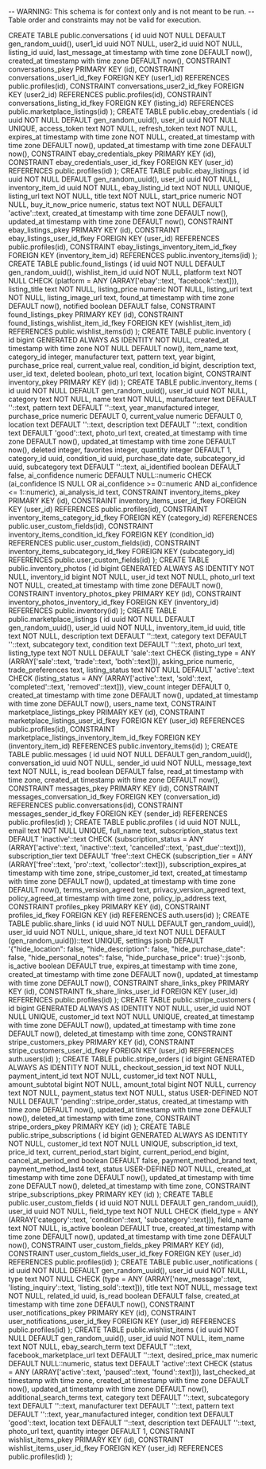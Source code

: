 -- WARNING: This schema is for context only and is not meant to be run.
-- Table order and constraints may not be valid for execution.

CREATE TABLE public.conversations (
  id uuid NOT NULL DEFAULT gen_random_uuid(),
  user1_id uuid NOT NULL,
  user2_id uuid NOT NULL,
  listing_id uuid,
  last_message_at timestamp with time zone DEFAULT now(),
  created_at timestamp with time zone DEFAULT now(),
  CONSTRAINT conversations_pkey PRIMARY KEY (id),
  CONSTRAINT conversations_user1_id_fkey FOREIGN KEY (user1_id) REFERENCES public.profiles(id),
  CONSTRAINT conversations_user2_id_fkey FOREIGN KEY (user2_id) REFERENCES public.profiles(id),
  CONSTRAINT conversations_listing_id_fkey FOREIGN KEY (listing_id) REFERENCES public.marketplace_listings(id)
);
CREATE TABLE public.ebay_credentials (
  id uuid NOT NULL DEFAULT gen_random_uuid(),
  user_id uuid NOT NULL UNIQUE,
  access_token text NOT NULL,
  refresh_token text NOT NULL,
  expires_at timestamp with time zone NOT NULL,
  created_at timestamp with time zone DEFAULT now(),
  updated_at timestamp with time zone DEFAULT now(),
  CONSTRAINT ebay_credentials_pkey PRIMARY KEY (id),
  CONSTRAINT ebay_credentials_user_id_fkey FOREIGN KEY (user_id) REFERENCES public.profiles(id)
);
CREATE TABLE public.ebay_listings (
  id uuid NOT NULL DEFAULT gen_random_uuid(),
  user_id uuid NOT NULL,
  inventory_item_id uuid NOT NULL,
  ebay_listing_id text NOT NULL UNIQUE,
  listing_url text NOT NULL,
  title text NOT NULL,
  start_price numeric NOT NULL,
  buy_it_now_price numeric,
  status text NOT NULL DEFAULT 'active'::text,
  created_at timestamp with time zone DEFAULT now(),
  updated_at timestamp with time zone DEFAULT now(),
  CONSTRAINT ebay_listings_pkey PRIMARY KEY (id),
  CONSTRAINT ebay_listings_user_id_fkey FOREIGN KEY (user_id) REFERENCES public.profiles(id),
  CONSTRAINT ebay_listings_inventory_item_id_fkey FOREIGN KEY (inventory_item_id) REFERENCES public.inventory_items(id)
);
CREATE TABLE public.found_listings (
  id uuid NOT NULL DEFAULT gen_random_uuid(),
  wishlist_item_id uuid NOT NULL,
  platform text NOT NULL CHECK (platform = ANY (ARRAY['ebay'::text, 'facebook'::text])),
  listing_title text NOT NULL,
  listing_price numeric NOT NULL,
  listing_url text NOT NULL,
  listing_image_url text,
  found_at timestamp with time zone DEFAULT now(),
  notified boolean DEFAULT false,
  CONSTRAINT found_listings_pkey PRIMARY KEY (id),
  CONSTRAINT found_listings_wishlist_item_id_fkey FOREIGN KEY (wishlist_item_id) REFERENCES public.wishlist_items(id)
);
CREATE TABLE public.inventory (
  id bigint GENERATED ALWAYS AS IDENTITY NOT NULL,
  created_at timestamp with time zone NOT NULL DEFAULT now(),
  item_name text,
  category_id integer,
  manufacturer text,
  pattern text,
  year bigint,
  purchase_price real,
  current_value real,
  condition_id bigint,
  description text,
  user_id text,
  deleted boolean,
  photo_url text,
  location bigint,
  CONSTRAINT inventory_pkey PRIMARY KEY (id)
);
CREATE TABLE public.inventory_items (
  id uuid NOT NULL DEFAULT gen_random_uuid(),
  user_id uuid NOT NULL,
  category text NOT NULL,
  name text NOT NULL,
  manufacturer text DEFAULT ''::text,
  pattern text DEFAULT ''::text,
  year_manufactured integer,
  purchase_price numeric DEFAULT 0,
  current_value numeric DEFAULT 0,
  location text DEFAULT ''::text,
  description text DEFAULT ''::text,
  condition text DEFAULT 'good'::text,
  photo_url text,
  created_at timestamp with time zone DEFAULT now(),
  updated_at timestamp with time zone DEFAULT now(),
  deleted integer,
  favorites integer,
  quantity integer DEFAULT 1,
  category_id uuid,
  condition_id uuid,
  purchase_date date,
  subcategory_id uuid,
  subcategory text DEFAULT ''::text,
  ai_identified boolean DEFAULT false,
  ai_confidence numeric DEFAULT NULL::numeric CHECK (ai_confidence IS NULL OR ai_confidence >= 0::numeric AND ai_confidence <= 1::numeric),
  ai_analysis_id text,
  CONSTRAINT inventory_items_pkey PRIMARY KEY (id),
  CONSTRAINT inventory_items_user_id_fkey FOREIGN KEY (user_id) REFERENCES public.profiles(id),
  CONSTRAINT inventory_items_category_id_fkey FOREIGN KEY (category_id) REFERENCES public.user_custom_fields(id),
  CONSTRAINT inventory_items_condition_id_fkey FOREIGN KEY (condition_id) REFERENCES public.user_custom_fields(id),
  CONSTRAINT inventory_items_subcategory_id_fkey FOREIGN KEY (subcategory_id) REFERENCES public.user_custom_fields(id)
);
CREATE TABLE public.inventory_photos (
  id bigint GENERATED ALWAYS AS IDENTITY NOT NULL,
  inventory_id bigint NOT NULL,
  user_id text NOT NULL,
  photo_url text NOT NULL,
  created_at timestamp with time zone DEFAULT now(),
  CONSTRAINT inventory_photos_pkey PRIMARY KEY (id),
  CONSTRAINT inventory_photos_inventory_id_fkey FOREIGN KEY (inventory_id) REFERENCES public.inventory(id)
);
CREATE TABLE public.marketplace_listings (
  id uuid NOT NULL DEFAULT gen_random_uuid(),
  user_id uuid NOT NULL,
  inventory_item_id uuid,
  title text NOT NULL,
  description text DEFAULT ''::text,
  category text DEFAULT ''::text,
  subcategory text,
  condition text DEFAULT ''::text,
  photo_url text,
  listing_type text NOT NULL DEFAULT 'sale'::text CHECK (listing_type = ANY (ARRAY['sale'::text, 'trade'::text, 'both'::text])),
  asking_price numeric,
  trade_preferences text,
  listing_status text NOT NULL DEFAULT 'active'::text CHECK (listing_status = ANY (ARRAY['active'::text, 'sold'::text, 'completed'::text, 'removed'::text])),
  view_count integer DEFAULT 0,
  created_at timestamp with time zone DEFAULT now(),
  updated_at timestamp with time zone DEFAULT now(),
  users_name text,
  CONSTRAINT marketplace_listings_pkey PRIMARY KEY (id),
  CONSTRAINT marketplace_listings_user_id_fkey FOREIGN KEY (user_id) REFERENCES public.profiles(id),
  CONSTRAINT marketplace_listings_inventory_item_id_fkey FOREIGN KEY (inventory_item_id) REFERENCES public.inventory_items(id)
);
CREATE TABLE public.messages (
  id uuid NOT NULL DEFAULT gen_random_uuid(),
  conversation_id uuid NOT NULL,
  sender_id uuid NOT NULL,
  message_text text NOT NULL,
  is_read boolean DEFAULT false,
  read_at timestamp with time zone,
  created_at timestamp with time zone DEFAULT now(),
  CONSTRAINT messages_pkey PRIMARY KEY (id),
  CONSTRAINT messages_conversation_id_fkey FOREIGN KEY (conversation_id) REFERENCES public.conversations(id),
  CONSTRAINT messages_sender_id_fkey FOREIGN KEY (sender_id) REFERENCES public.profiles(id)
);
CREATE TABLE public.profiles (
  id uuid NOT NULL,
  email text NOT NULL UNIQUE,
  full_name text,
  subscription_status text DEFAULT 'inactive'::text CHECK (subscription_status = ANY (ARRAY['active'::text, 'inactive'::text, 'cancelled'::text, 'past_due'::text])),
  subscription_tier text DEFAULT 'free'::text CHECK (subscription_tier = ANY (ARRAY['free'::text, 'pro'::text, 'collector'::text])),
  subscription_expires_at timestamp with time zone,
  stripe_customer_id text,
  created_at timestamp with time zone DEFAULT now(),
  updated_at timestamp with time zone DEFAULT now(),
  terms_version_agreed text,
  privacy_version_agreed text,
  policy_agreed_at timestamp with time zone,
  policy_ip_address text,
  CONSTRAINT profiles_pkey PRIMARY KEY (id),
  CONSTRAINT profiles_id_fkey FOREIGN KEY (id) REFERENCES auth.users(id)
);
CREATE TABLE public.share_links (
  id uuid NOT NULL DEFAULT gen_random_uuid(),
  user_id uuid NOT NULL,
  unique_share_id text NOT NULL DEFAULT (gen_random_uuid())::text UNIQUE,
  settings jsonb DEFAULT '{"hide_location": false, "hide_description": false, "hide_purchase_date": false, "hide_personal_notes": false, "hide_purchase_price": true}'::jsonb,
  is_active boolean DEFAULT true,
  expires_at timestamp with time zone,
  created_at timestamp with time zone DEFAULT now(),
  updated_at timestamp with time zone DEFAULT now(),
  CONSTRAINT share_links_pkey PRIMARY KEY (id),
  CONSTRAINT fk_share_links_user_id FOREIGN KEY (user_id) REFERENCES public.profiles(id)
);
CREATE TABLE public.stripe_customers (
  id bigint GENERATED ALWAYS AS IDENTITY NOT NULL,
  user_id uuid NOT NULL UNIQUE,
  customer_id text NOT NULL UNIQUE,
  created_at timestamp with time zone DEFAULT now(),
  updated_at timestamp with time zone DEFAULT now(),
  deleted_at timestamp with time zone,
  CONSTRAINT stripe_customers_pkey PRIMARY KEY (id),
  CONSTRAINT stripe_customers_user_id_fkey FOREIGN KEY (user_id) REFERENCES auth.users(id)
);
CREATE TABLE public.stripe_orders (
  id bigint GENERATED ALWAYS AS IDENTITY NOT NULL,
  checkout_session_id text NOT NULL,
  payment_intent_id text NOT NULL,
  customer_id text NOT NULL,
  amount_subtotal bigint NOT NULL,
  amount_total bigint NOT NULL,
  currency text NOT NULL,
  payment_status text NOT NULL,
  status USER-DEFINED NOT NULL DEFAULT 'pending'::stripe_order_status,
  created_at timestamp with time zone DEFAULT now(),
  updated_at timestamp with time zone DEFAULT now(),
  deleted_at timestamp with time zone,
  CONSTRAINT stripe_orders_pkey PRIMARY KEY (id)
);
CREATE TABLE public.stripe_subscriptions (
  id bigint GENERATED ALWAYS AS IDENTITY NOT NULL,
  customer_id text NOT NULL UNIQUE,
  subscription_id text,
  price_id text,
  current_period_start bigint,
  current_period_end bigint,
  cancel_at_period_end boolean DEFAULT false,
  payment_method_brand text,
  payment_method_last4 text,
  status USER-DEFINED NOT NULL,
  created_at timestamp with time zone DEFAULT now(),
  updated_at timestamp with time zone DEFAULT now(),
  deleted_at timestamp with time zone,
  CONSTRAINT stripe_subscriptions_pkey PRIMARY KEY (id)
);
CREATE TABLE public.user_custom_fields (
  id uuid NOT NULL DEFAULT gen_random_uuid(),
  user_id uuid NOT NULL,
  field_type text NOT NULL CHECK (field_type = ANY (ARRAY['category'::text, 'condition'::text, 'subcategory'::text])),
  field_name text NOT NULL,
  is_active boolean DEFAULT true,
  created_at timestamp with time zone DEFAULT now(),
  updated_at timestamp with time zone DEFAULT now(),
  CONSTRAINT user_custom_fields_pkey PRIMARY KEY (id),
  CONSTRAINT user_custom_fields_user_id_fkey FOREIGN KEY (user_id) REFERENCES public.profiles(id)
);
CREATE TABLE public.user_notifications (
  id uuid NOT NULL DEFAULT gen_random_uuid(),
  user_id uuid NOT NULL,
  type text NOT NULL CHECK (type = ANY (ARRAY['new_message'::text, 'listing_inquiry'::text, 'listing_sold'::text])),
  title text NOT NULL,
  message text NOT NULL,
  related_id uuid,
  is_read boolean DEFAULT false,
  created_at timestamp with time zone DEFAULT now(),
  CONSTRAINT user_notifications_pkey PRIMARY KEY (id),
  CONSTRAINT user_notifications_user_id_fkey FOREIGN KEY (user_id) REFERENCES public.profiles(id)
);
CREATE TABLE public.wishlist_items (
  id uuid NOT NULL DEFAULT gen_random_uuid(),
  user_id uuid NOT NULL,
  item_name text NOT NULL,
  ebay_search_term text DEFAULT ''::text,
  facebook_marketplace_url text DEFAULT ''::text,
  desired_price_max numeric DEFAULT NULL::numeric,
  status text DEFAULT 'active'::text CHECK (status = ANY (ARRAY['active'::text, 'paused'::text, 'found'::text])),
  last_checked_at timestamp with time zone,
  created_at timestamp with time zone DEFAULT now(),
  updated_at timestamp with time zone DEFAULT now(),
  additional_search_terms text,
  category text DEFAULT ''::text,
  subcategory text DEFAULT ''::text,
  manufacturer text DEFAULT ''::text,
  pattern text DEFAULT ''::text,
  year_manufactured integer,
  condition text DEFAULT 'good'::text,
  location text DEFAULT ''::text,
  description text DEFAULT ''::text,
  photo_url text,
  quantity integer DEFAULT 1,
  CONSTRAINT wishlist_items_pkey PRIMARY KEY (id),
  CONSTRAINT wishlist_items_user_id_fkey FOREIGN KEY (user_id) REFERENCES public.profiles(id)
);